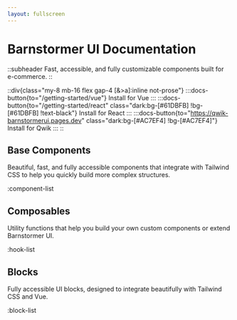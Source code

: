 ```yaml
---
layout: fullscreen
---
```

# Barnstormer UI Documentation
::subheader
Fast, accessible, and fully customizable components built for e-commerce.
::

::div{class="my-8 mb-16  flex gap-4 [&>a]:inline  not-prose"}
:::docs-button{to="/getting-started/vue"}
Install for Vue
:::
:::docs-button{to="/getting-started/react" class="dark:bg-[#61DBFB] !bg-[#61DBFB] !text-black"}
Install for React
:::
:::docs-button{to="https://qwik-barnstormerui.pages.dev" class="dark:bg-[#AC7EF4] !bg-[#AC7EF4]"}
Install for Qwik
:::
::

## Base Components

Beautiful, fast, and fully accessible components that integrate with Tailwind CSS to help you quickly build more complex structures.

:component-list

## Composables

Utility functions that help you build your own custom components or extend Barnstormer UI.

:hook-list

## Blocks

Fully accessible UI blocks, designed to integrate beautifully with Tailwind CSS and Vue.


:block-list